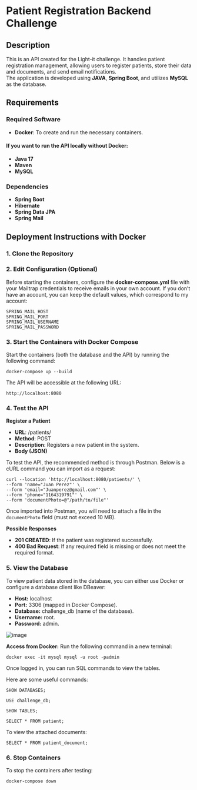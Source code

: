 # Patient Registration Backend Challenge

## Description

This is an API created for the Light-it challenge. It handles patient registration management, allowing users to register patients, store their data and documents, and send email notifications.  
The application is developed using **JAVA**, **Spring Boot**, and utilizes **MySQL** as the database.

## Requirements

### Required Software

- **Docker**: To create and run the necessary containers.

#### If you want to run the API locally without Docker:
- **Java 17**
- **Maven**
- **MySQL**

### Dependencies

- **Spring Boot**
- **Hibernate**
- **Spring Data JPA**
- **Spring Mail**

## Deployment Instructions with Docker

### 1. Clone the Repository

### 2. Edit Configuration (Optional)
Before starting the containers, configure the **docker-compose.yml** file with your Mailtrap credentials to receive emails in your own account. If you don’t have an account, you can keep the default values, which correspond to my account:

    SPRING_MAIL_HOST
    SPRING_MAIL_PORT
    SPRING_MAIL_USERNAME
    SPRING_MAIL_PASSWORD

### 3. Start the Containers with Docker Compose

Start the containers (both the database and the API) by running the following command:

    docker-compose up --build

The API will be accessible at the following URL:

    http://localhost:8080

### 4. Test the API
**Register a Patient**

- **URL**: /patients/
- **Method**: POST
- **Description**: Registers a new patient in the system.
- **Body (JSON)**

To test the API, the recommended method is through Postman. Below is a cURL command you can import as a request:

    curl --location 'http://localhost:8080/patients/' \
    --form 'name="Juan Perez"' \
    --form 'email="Juanperez@gmail.com"' \
    --form 'phone="1164319791"' \
    --form 'documentPhoto=@"/path/to/file"'

Once imported into Postman, you will need to attach a file in the `documentPhoto` field (must not exceed 10 MB).

**Possible Responses**
- **201 CREATED**: If the patient was registered successfully.
- **400 Bad Request**: If any required field is missing or does not meet the required format.

### 5. View the Database
To view patient data stored in the database, you can either use Docker or configure a database client like DBeaver:  
- **Host:** localhost  
- **Port:** 3306 (mapped in Docker Compose).  
- **Database:** challenge_db (name of the database).  
- **Username:** root.  
- **Password:** admin.
  
![image](https://github.com/user-attachments/assets/e2447251-ebc5-4acf-8e7b-90265ba9fda0)

**Access from Docker:**
Run the following command in a new terminal:

    docker exec -it mysql mysql -u root -padmin

Once logged in, you can run SQL commands to view the tables. 

Here are some useful commands:

    SHOW DATABASES;

    USE challenge_db;

    SHOW TABLES;

    SELECT * FROM patient;

To view the attached documents:

    SELECT * FROM patient_document;

### 6. Stop Containers
To stop the containers after testing:

    docker-compose down
